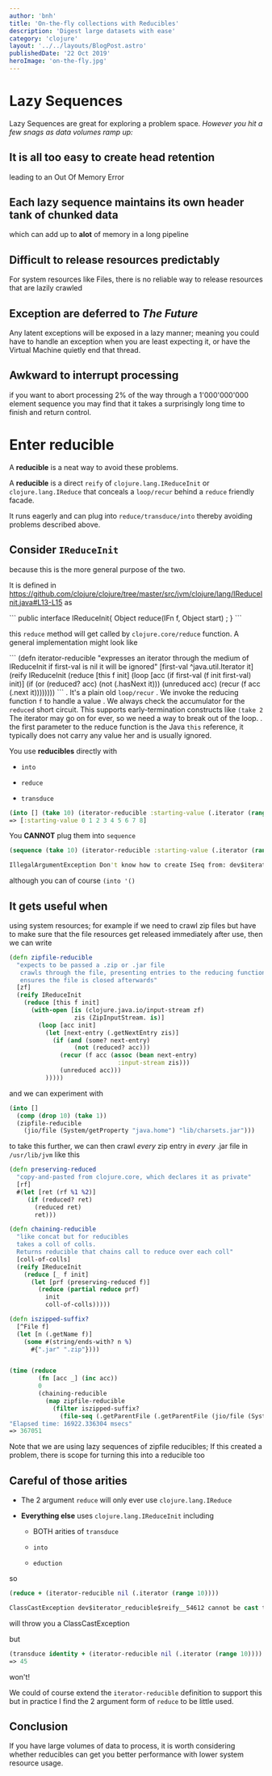 ```yaml
---
author: 'bnh'
title: 'On-the-fly collections with Reducibles'
description: 'Digest large datasets with ease'
category: 'clojure'
layout: '../../layouts/BlogPost.astro'
publishedDate: '22 Oct 2019'
heroImage: 'on-the-fly.jpg'
---
```


# Lazy Sequences

Lazy Sequences are great for exploring a problem space. _However you hit
a few snags as data volumes ramp up:_

## It is all too easy to create head retention

leading to an Out Of Memory Error

## Each lazy sequence maintains its own header tank of chunked data

which can add up to **alot** of memory in a long pipeline

## Difficult to release resources predictably

For system resources like Files, there is no reliable way to release
resources that are lazily crawled

## Exception are deferred to _The Future_

Any latent exceptions will be exposed in a lazy manner; meaning you
could have to handle an exception when you are least expecting it, or
have the Virtual Machine quietly end that thread.

## Awkward to interrupt processing

if you want to abort processing 2% of the way through a 1'000'000'000
element sequence you may find that it takes a surprisingly long time to
finish and return control.

# Enter reducible

A **reducible** is a neat way to avoid these problems.

A **reducible** is a direct `reify` of `clojure.lang.IReduceInit` or
`clojure.lang.IReduce` that conceals a `loop/recur` behind a `reduce`
friendly facade.

It runs eagerly and can plug into `reduce/transduce/into` thereby
avoiding problems described above.

## Consider `IReduceInit`

because this is the more general purpose of the two.

It is defined in
<https://github.com/clojure/clojure/tree/master/src/jvm/clojure/lang/IReduceInit.java#L13-L15>
as

\`\`\` public interface IReduceInit{ Object reduce(IFn f, Object start)
; } \`\`\`

this `reduce` method will get called by `clojure.core/reduce` function.
A general implementation might look like

\`\`\` (defn iterator-reducible \"expresses an iterator through the
medium of IReduceInit if first-val is nil it will be ignored\"
\[first-val \^java.util.Iterator it\] (reify IReduceInit (reduce \[this
f init\] (loop \[acc (if first-val (f init first-val) init)\] (if (or
(reduced? acc) (not (.hasNext it))) (unreduced acc) (recur (f acc (.next
it)))))))) \`\`\` . It's a plain old `loop/recur` . We invoke the
reducing function `f` to handle a value . We always check the
accumulator for the `reduced` short circuit. This supports
early-termination constructs like `(take 2` The iterator may go on for
ever, so we need a way to break out of the loop. . the first parameter
to the reduce function is the Java `this` reference, it typically does
not carry any value her and is usually ignored.

You use **reducibles** directly with

- `into`

- `reduce`

- `transduce`

```clojure
(into [] (take 10) (iterator-reducible :starting-value (.iterator (range))))
=> [:starting-value 0 1 2 3 4 5 6 7 8]
```

You **CANNOT** plug them into `sequence`

```clojure
(sequence (take 10) (iterator-reducible :starting-value (.iterator (range))))

IllegalArgumentException Don't know how to create ISeq from: dev$iterator_reducible$reify__54612  clojure.lang.RT.seqFrom (RT.java:550)
```

although you can of course `(into '()`

## It gets useful when

using system resources; for example if we need to crawl zip files but
have to make sure that the file resources get released immediately after
use, then we can write

```clojure
(defn zipfile-reducible
  "expects to be passed a .zip or .jar file
   crawls through the file, presenting entries to the reducing function
   ensures the file is closed afterwards"
  [zf]
  (reify IReduceInit
    (reduce [this f init]
      (with-open [is (clojure.java.io/input-stream zf)
                  zis (ZipInputStream. is)]
        (loop [acc init]
          (let [next-entry (.getNextEntry zis)]
            (if (and (some? next-entry)
                  (not (reduced? acc)))
              (recur (f acc (assoc (bean next-entry)
                              :input-stream zis)))
              (unreduced acc)))
          )))))
```

and we can experiment with

```clojure
(into []
  (comp (drop 10) (take 1))
  (zipfile-reducible
    (jio/file (System/getProperty "java.home") "lib/charsets.jar")))
```

to take this further, we can then crawl _every_ zip entry in _every_
.jar file in `/usr/lib/jvm` like this

```clojure
(defn preserving-reduced
  "copy-and-pasted from clojure.core, which declares it as private"
  [rf]
  #(let [ret (rf %1 %2)]
     (if (reduced? ret)
       (reduced ret)
       ret)))

(defn chaining-reducible
  "like concat but for reducibles
  takes a coll of colls.
  Returns reducible that chains call to reduce over each coll"
  [coll-of-colls]
  (reify IReduceInit
    (reduce [_ f init]
      (let [prf (preserving-reduced f)]
        (reduce (partial reduce prf)
          init
          coll-of-colls)))))

(defn iszipped-suffix?
  [^File f]
  (let [n (.getName f)]
    (some #(string/ends-with? n %)
      #{".jar" ".zip"})))


(time (reduce
        (fn [acc _] (inc acc))
        0
        (chaining-reducible
          (map zipfile-reducible
            (filter iszipped-suffix?
              (file-seq (.getParentFile (.getParentFile (jio/file (System/getProperty "java.home"))))))))))
"Elapsed time: 16922.336304 msecs"
=> 367051
```

Note that we are using lazy sequences of zipfile reducibles; If this
created a problem, there is scope for turning this into a reducible too

## Careful of those arities

- The 2 argument `reduce` will only ever use `clojure.lang.IReduce`

- **Everything else** uses `clojure.lang.IReduceInit` including

  - BOTH arities of `transduce`

  - `into`

  - `eduction`

so

```clj
(reduce + (iterator-reducible nil (.iterator (range 10))))

ClassCastException dev$iterator_reducible$reify__54612 cannot be cast to clojure.lang.IReduce  clojure.core.protocols/fn--7831 (protocols.clj:75)
```

will throw you a ClassCastException

but

```clj
(transduce identity + (iterator-reducible nil (.iterator (range 10))))
=> 45
```

won't!

We could of course extend the `iterator-reducible` definition to support
this but in practice I find the 2 argument form of `reduce` to be little
used.

## Conclusion

If you have large volumes of data to process, it is worth considering
whether reducibles can get you better performance with lower system
resource usage.

